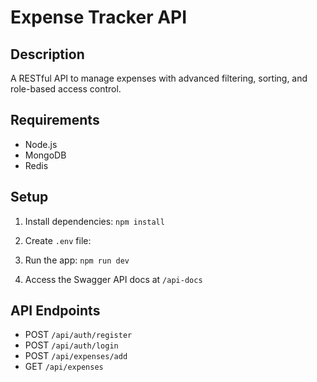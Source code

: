 # Expense Tracker API

## Description
A RESTful API to manage expenses with advanced filtering, sorting, and role-based access control.

## Requirements
- Node.js
- MongoDB
- Redis

## Setup
1. Install dependencies: `npm install`
2. Create `.env` file:

3. Run the app: `npm run dev`
4. Access the Swagger API docs at `/api-docs`

## API Endpoints
- POST `/api/auth/register`
- POST `/api/auth/login`
- POST `/api/expenses/add`
- GET `/api/expenses`
